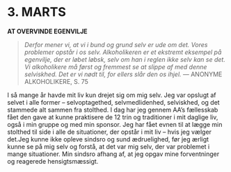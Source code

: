 # 3. MARTS

**AT OVERVINDE EGENVILJE**

> *Derfor mener vi, at vi i bund og grund selv er ude om det. Vores problemer opstår i os selv. Alkoholikeren er et ekstremt eksempel på egenvilje, der er løbet løbsk, selv om han i reglen ikke selv kan se det. Vi alkoholikere må først og fremmest se at slippe af med denne selviskhed. Det er vi nødt til, for ellers slår den os ihjel.*
> — ANONYME ALKOHOLIKERE, S. 75

I så mange år havde mit liv kun drejet sig om mig selv. Jeg var opslugt af selvet i alle former – selvoptagethed, selvmedlidenhed, selviskhed, og det stammede alt sammen fra stolthed. I dag har jeg gennem AA’s fællesskab fået den gave at kunne praktisere de 12 trin og traditioner i mit daglige liv, også i min gruppe og med min sponsor. Jeg har fået evnen til at lægge min stolthed til side i alle de situationer, der opstår i mit liv – hvis jeg vælger det.Jeg kunne ikke opleve sindsro og sund ædruelighed, før jeg ærligt kunne se på mig selv og forstå, at det var mig selv, der var problemet i mange situationer. Min sindsro afhang af, at jeg opgav mine forventninger og reagerede hensigtsmæssigt.
